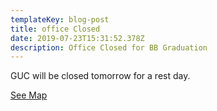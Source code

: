 ```yaml
---
templateKey: blog-post
title: office Closed
date: 2019-07-23T15:31:52.378Z
description: Office Closed for BB Graduation
---
```

GUC will be closed tomorrow for a rest day.



[See Map](/map/?layer=Advisory&feature=0)

